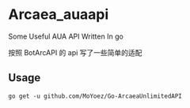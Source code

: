 # Arcaea_auaapi
Some Useful AUA API Written In go

按照 BotArcAPI 的 api 写了一些简单的适配

## Usage

```
go get -u github.com/MoYoez/Go-ArcaeaUnlimitedAPI
```
